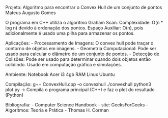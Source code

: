 Projeto: Algoritmo para encontrar o Convex Hull de um conjunto de pontos
Mateus Augusto Gomes

O programa em C++ utiliza o algoritmo Graham Scan.
Complexidade: O(n * log n) devido à ordenação dos pontos.
Espaço Auxiliar: O(n), pois adicionalmente é usado uma pilha para armazenar os pontos.

Aplicações:
    - Processamento de Imagens: O convex hull pode traçar o contorno de objetos em imagens. 
    - Geometria Computacional: Pode ser usado para calcular o diâmetro de um conjunto de pontos.
    - Detecção de Colisões: Pode ser usado para determinar quando dois objetos então colidindo. 
      Usado em computação gráfica e simulações.

Ambiente: Notebook Acer i3 4gb RAM
          Linux Ubuntu
        
Compilação:
    g++ ConvexHull.cpp -o convexhull
    ./convexhull
    python3 plot.py
-> Compila o programa principal (C++) e faz o plot do resultado (Python)

Bibliografia:
    - Computer Science Handbook
    - site: GeeksForGeeks
    - Algoritmos: Teoria e Prática - Thomas H. Corman